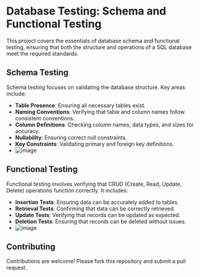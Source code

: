 # Database Testing: Schema and Functional Testing

This project covers the essentials of database schema and functional testing, ensuring that both the structure and operations of a SQL database meet the required standards.

## Schema Testing

Schema testing focuses on validating the database structure. Key areas include:

- **Table Presence**: Ensuring all necessary tables exist.
- **Naming Conventions**: Verifying that table and column names follow consistent conventions.
- **Column Definitions**: Checking column names, data types, and sizes for accuracy.
- **Nullability**: Ensuring correct null constraints.
- **Key Constraints**: Validating primary and foreign key definitions.
- ![image](https://github.com/user-attachments/assets/f980ada1-89d1-4a1f-b333-c00a92ccb9bb)


## Functional Testing

Functional testing involves verifying that CRUD (Create, Read, Update, Delete) operations function correctly. It includes:

- **Insertion Tests**: Ensuring data can be accurately added to tables.
- **Retrieval Tests**: Confirming that data can be correctly retrieved.
- **Update Tests**: Verifying that records can be updated as expected.
- **Deletion Tests**: Ensuring that records can be deleted without issues.
- ![image](https://github.com/user-attachments/assets/7176f019-577d-43db-bc88-99ec01ecda57)


## Contributing

Contributions are welcome! Please fork this repository and submit a pull request.


